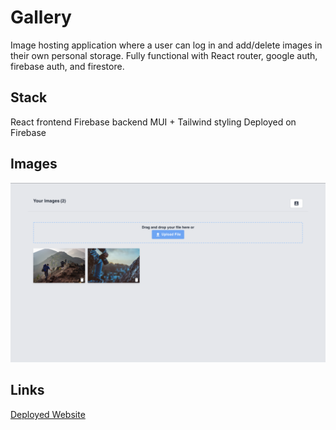 #  Gallery

Image hosting application where a user can log in and add/delete images in their own personal storage. Fully functional with React router, google auth, firebase auth, and firestore. 

## Stack
React frontend 
Firebase backend 
MUI + Tailwind styling 
Deployed on Firebase

## Images

![wide-preview](https://github.com/nyozov/gallery/blob/master/src/assets/preview-wide.png?raw=true)

## Links

[Deployed Website](https://coherent-server-332620.web.app/)


